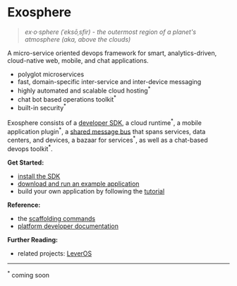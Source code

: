 # Exosphere
> _ex·o·sphere (ˈeksōˌsfir) - the outermost region of a planet's atmosphere (aka, above the clouds)_

A micro-service oriented devops framework
for smart, analytics-driven, cloud-native web, mobile, and chat applications.

- polyglot microservices
- fast, domain-specific inter-service and inter-device messaging
- highly automated and scalable cloud hosting<sup>&#42;</sup>
- chat bot based operations toolkit<sup>&#42;</sup>
- built-in security<sup>&#42;</sup>

Exosphere consists of a [developer SDK](https://github.com/originate/exosphere-sdk),
a cloud runtime<sup>&#42;</sup>,
a mobile application plugin<sup>&#42;</sup>,
a [shared message bus](https://github.com/originate/exocom-dev) that spans services, data centers, and devices,
a bazaar for services<sup>&#42;</sup>,
as well as a chat-based devops toolkit<sup>&#42;</sup>.


__Get Started:__
* [install the SDK](install.md)
* [download and run an example application](example-apps.md)
* build your own application by following the [tutorial](tutorial)

__Reference:__
* the [scaffolding commands](scaffolding.md)
* [platform developer documentation](developers/developers.md)

__Further Reading:__
* related projects: [LeverOS](https://github.com/leveros/leveros)


<hr>

<sup>&#42;</sup>
coming soon
